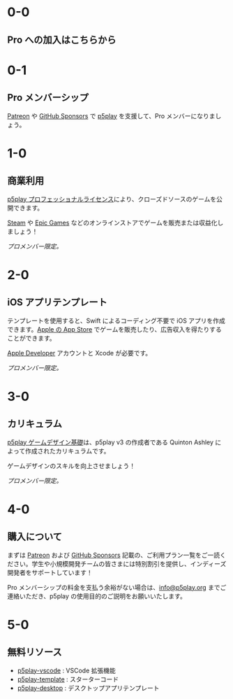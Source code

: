 # 0-0

## Pro への加入はこちらから

# 0-1

## Pro メンバーシップ

[Patreon](https://www.patreon.com/q5play) や [GitHub Sponsors](https://github.com/sponsors/quinton-ashley) で [p5play](https://www.patreon.com/q5play) を支援して、Pro メンバーになりましょう。

# 1-0

## 商業利用

[p5play プロフェッショナルライセンス](https://github.com/quinton-ashley/p5play-web/blob/main/pro/PRO_LICENSE.md)により、クローズドソースのゲームを公開できます。

[Steam](https://store.steampowered.com) や [Epic Games](https://store.epicgames.com) などのオンラインストアでゲームを販売または収益化しましょう！

_プロメンバー限定。_

# 2-0

## iOS アプリテンプレート

テンプレートを使用すると、Swift によるコーディング不要で iOS アプリを作成できます。[Apple の App Store](https://www.apple.com/app-store/) でゲームを販売したり、広告収入を得たりすることができます。

[Apple Developer](https://developer.apple.com/programs/) アカウントと Xcode が必要です。

_プロメンバー限定。_

# 3-0

## カリキュラム

[p5play ゲームデザイン基礎](https://drive.google.com/drive/folders/1IhB6eEEABuGAe3eNEc0-SG0VujDZVDXA)は、p5play v3 の作成者である Quinton Ashley によって作成されたカリキュラムです。

ゲームデザインのスキルを向上させましょう！

_プロメンバー限定。_

# 4-0

## 購入について

まずは [Patreon](https://www.patreon.com/q5play) および [GitHub Sponsors](https://github.com/sponsors/quinton-ashley) 記載の、ご利用プラン一覧をご一読ください。学生や小規模開発チームの皆さまには特別割引を提供し、インディーズ開発者をサポートしています！

Pro メンバーシップの料金を支払う余裕がない場合は、[info@p5play.org](mailto:info@p5play.org?subject=Equitable%20Access) までご連絡いただき、p5play の使用目的のご説明をお願いいたします。

# 5-0

## 無料リソース

- [p5play-vscode](https://github.com/quinton-ashley/p5play-vscode) : VSCode 拡張機能
- [p5play-template](https://github.com/quinton-ashley/p5play-template) : スターターコード
- [p5play-desktop](https://github.com/quinton-ashley/p5play-desktop) : デスクトップアプリテンプレート
